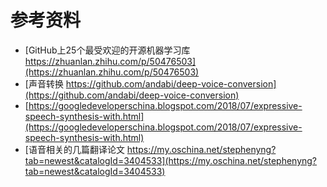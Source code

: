 # 


# 参考资料
+ [GitHub上25个最受欢迎的开源机器学习库 https://zhuanlan.zhihu.com/p/50476503](https://zhuanlan.zhihu.com/p/50476503)
+ [声音转换 https://github.com/andabi/deep-voice-conversion](https://github.com/andabi/deep-voice-conversion)
+ [https://googledeveloperschina.blogspot.com/2018/07/expressive-speech-synthesis-with.html](https://googledeveloperschina.blogspot.com/2018/07/expressive-speech-synthesis-with.html)
+ [语音相关的几篇翻译论文 https://my.oschina.net/stephenyng?tab=newest&catalogId=3404533](https://my.oschina.net/stephenyng?tab=newest&catalogId=3404533)